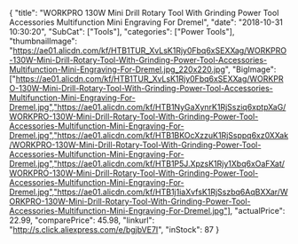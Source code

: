 {
	"title": "WORKPRO 130W Mini Drill Rotary Tool With Grinding Power Tool Accessories Multifunction Mini Engraving For Dremel",
	"date": "2018-10-31 10:30:20",
	"SubCat": ["Tools"],
	"categories": ["Power Tools"],
	"thumbnailImage": "https://ae01.alicdn.com/kf/HTB1TUR_XvLsK1Rjy0Fbq6xSEXXag/WORKPRO-130W-Mini-Drill-Rotary-Tool-With-Grinding-Power-Tool-Accessories-Multifunction-Mini-Engraving-For-Dremel.jpg_220x220.jpg",
	"BigImage": ["https://ae01.alicdn.com/kf/HTB1TUR_XvLsK1Rjy0Fbq6xSEXXag/WORKPRO-130W-Mini-Drill-Rotary-Tool-With-Grinding-Power-Tool-Accessories-Multifunction-Mini-Engraving-For-Dremel.jpg","https://ae01.alicdn.com/kf/HTB1NyGaXynrK1RjSsziq6xptpXaG/WORKPRO-130W-Mini-Drill-Rotary-Tool-With-Grinding-Power-Tool-Accessories-Multifunction-Mini-Engraving-For-Dremel.jpg","https://ae01.alicdn.com/kf/HTB1BKOcXzzuK1RjSsppq6xz0XXak/WORKPRO-130W-Mini-Drill-Rotary-Tool-With-Grinding-Power-Tool-Accessories-Multifunction-Mini-Engraving-For-Dremel.jpg","https://ae01.alicdn.com/kf/HTB1P5J.XpzsK1Rjy1Xbq6xOaFXat/WORKPRO-130W-Mini-Drill-Rotary-Tool-With-Grinding-Power-Tool-Accessories-Multifunction-Mini-Engraving-For-Dremel.jpg","https://ae01.alicdn.com/kf/HTB1j1iaXvfsK1RjSszbq6AqBXXar/WORKPRO-130W-Mini-Drill-Rotary-Tool-With-Grinding-Power-Tool-Accessories-Multifunction-Mini-Engraving-For-Dremel.jpg"],
	"actualPrice": 22.99,
	"comparePrice": 45.98,
	"linkurl": "http://s.click.aliexpress.com/e/bgjbVE7I",
	"inStock": 87
}
